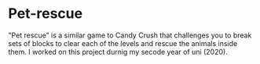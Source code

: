 # Pet-rescue
"Pet rescue" is a similar game to Candy Crush that challenges you to break sets of blocks to clear each of the levels and rescue the animals inside them. I worked on this project durnig my secode year of uni (2020).
